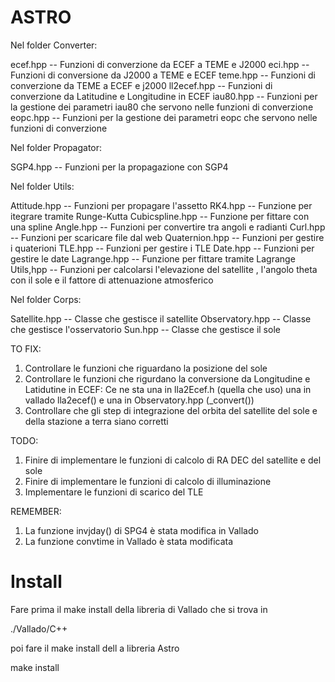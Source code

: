 # ASTRO


Nel folder Converter:

ecef.hpp      -- Funzioni di converzione da ECEF a TEME e J2000
eci.hpp        -- Funzioni di conversione da J2000 a TEME e ECEF
teme.hpp     -- Funzioni di converzione da TEME a ECEF e j2000
ll2ecef.hpp  -- Funzioni di converzione da Latitudine e Longitudine in ECEF
iau80.hpp    -- Funzioni per la gestione dei parametri iau80 che servono nelle funzioni di converzione
eopc.hpp     -- Funzioni per la gestione dei parametri eopc che servono nelle funzioni di converzione


Nel folder Propagator:

SGP4.hpp  -- Funzioni per la propagazione con SGP4


Nel folder Utils:

Attitude.hpp -- Funzioni per propagare l'assetto
RK4.hpp  -- Funzione per itegrare tramite Runge-Kutta
Cubicspline.hpp -- Funzione per fittare con una spline
Angle.hpp  -- Funzioni per convertire tra angoli e radianti
Curl.hpp -- Funzioni per scaricare file dal web
Quaternion.hpp -- Funzioni per gestire i quaterioni
TLE.hpp -- Funzioni per gestire i TLE
Date.hpp -- Funzioni per gestire le date
Lagrange.hpp -- Funzione per fittare tramite Lagrange
Utils,hpp -- Funzioni per calcolarsi l'elevazione del satellite , l'angolo theta con il sole e il fattore di attenuazione atmosferico


Nel folder Corps:

Satellite.hpp -- Classe che gestisce il satellite
Observatory.hpp -- Classe che gestisce l'osservatorio
Sun.hpp -- Classe che gestisce il sole


TO FIX:
1) Controllare le funzioni che riguardano la posizione del sole
2) Controllare le funzioni che rigurdano la conversione da Longitudine e Latidutine in ECEF:
    Ce ne sta una in lla2Ecef.h (quella che uso) una in vallado lla2ecef() e una in Observatory.hpp (_convert())
3) Controllare che gli step di integrazione del orbita del satellite del sole e della stazione a terra siano corretti


TODO:
1) Finire di implementare le funzioni di calcolo di RA DEC del satellite e del sole
2) Finire di implementare le funzioni di calcolo di illuminazione
3) Implementare le funzioni di scarico del TLE


REMEMBER:
1) La funzione invjday() di SPG4 è stata modifica in Vallado
2) La funzione convtime in Vallado è stata modificata


# Install

Fare prima il make install della libreria di Vallado che si trova in

./Vallado/C++

poi fare il make install dell a libreria Astro

make install
